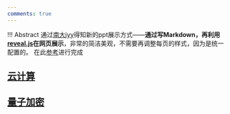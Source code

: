 ```yaml
---
comments: true
---
```


!!! Abstract
    通过[南大jyy](https://jyywiki.cn/)得知新的ppt展示方式——**通过写Markdown，再利用[reveal.js](https://revealjs.com/markdown/)在网页展示**，非常的简洁美观，不需要再调整每页的样式，因为是统一配置的。 在此[参考](https://github.com/zweix123/jyyslide-md)进行完成

## [云计算](./cloud/dist/index.html)

## [量子加密](./encry/dist/index.html)